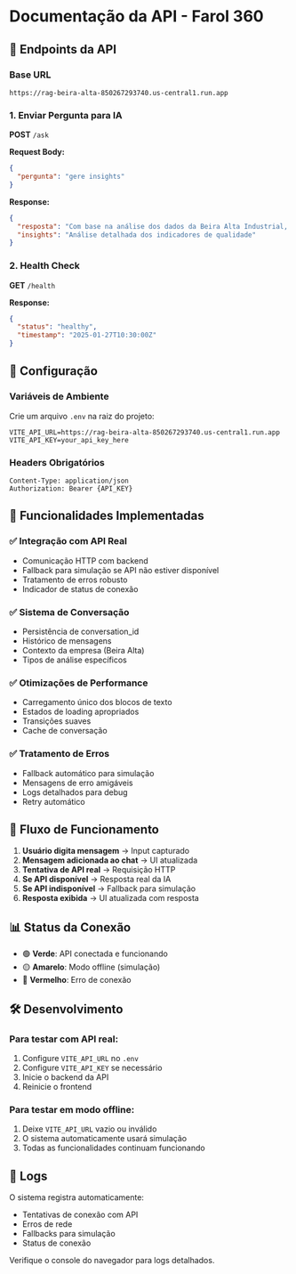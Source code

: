 # Documentação da API - Farol 360

## 🔗 Endpoints da API

### Base URL
```
https://rag-beira-alta-850267293740.us-central1.run.app
```

### 1. Enviar Pergunta para IA
**POST** `/ask`

**Request Body:**
```json
{
  "pergunta": "gere insights"
}
```

**Response:**
```json
{
  "resposta": "Com base na análise dos dados da Beira Alta Industrial, identifiquei insights importantes sobre não conformidades...",
  "insights": "Análise detalhada dos indicadores de qualidade"
}
```

### 2. Health Check
**GET** `/health`

**Response:**
```json
{
  "status": "healthy",
  "timestamp": "2025-01-27T10:30:00Z"
}
```

## 🔧 Configuração

### Variáveis de Ambiente
Crie um arquivo `.env` na raiz do projeto:

```env
VITE_API_URL=https://rag-beira-alta-850267293740.us-central1.run.app
VITE_API_KEY=your_api_key_here
```

### Headers Obrigatórios
```
Content-Type: application/json
Authorization: Bearer {API_KEY}
```

## 🚀 Funcionalidades Implementadas

### ✅ Integração com API Real
- Comunicação HTTP com backend
- Fallback para simulação se API não estiver disponível
- Tratamento de erros robusto
- Indicador de status de conexão

### ✅ Sistema de Conversação
- Persistência de conversation_id
- Histórico de mensagens
- Contexto da empresa (Beira Alta)
- Tipos de análise específicos

### ✅ Otimizações de Performance
- Carregamento único dos blocos de texto
- Estados de loading apropriados
- Transições suaves
- Cache de conversação

### ✅ Tratamento de Erros
- Fallback automático para simulação
- Mensagens de erro amigáveis
- Logs detalhados para debug
- Retry automático

## 🔄 Fluxo de Funcionamento

1. **Usuário digita mensagem** → Input capturado
2. **Mensagem adicionada ao chat** → UI atualizada
3. **Tentativa de API real** → Requisição HTTP
4. **Se API disponível** → Resposta real da IA
5. **Se API indisponível** → Fallback para simulação
6. **Resposta exibida** → UI atualizada com resposta

## 📊 Status da Conexão

- 🟢 **Verde**: API conectada e funcionando
- 🟡 **Amarelo**: Modo offline (simulação)
- 🔴 **Vermelho**: Erro de conexão

## 🛠️ Desenvolvimento

### Para testar com API real:
1. Configure `VITE_API_URL` no `.env`
2. Configure `VITE_API_KEY` se necessário
3. Inicie o backend da API
4. Reinicie o frontend

### Para testar em modo offline:
1. Deixe `VITE_API_URL` vazio ou inválido
2. O sistema automaticamente usará simulação
3. Todas as funcionalidades continuam funcionando

## 📝 Logs

O sistema registra automaticamente:
- Tentativas de conexão com API
- Erros de rede
- Fallbacks para simulação
- Status de conexão

Verifique o console do navegador para logs detalhados.
